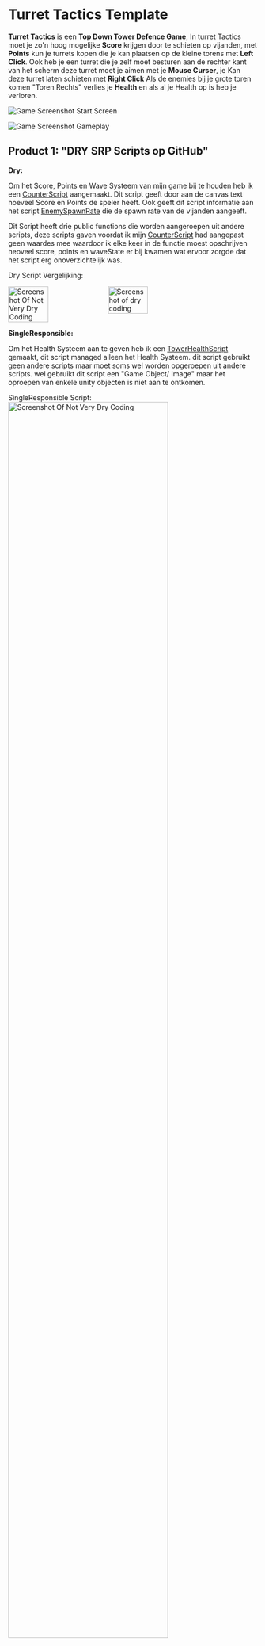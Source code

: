 # Turret Tactics Template

**Turret Tactics** is een **Top Down Tower Defence Game**, In turret Tactics moet je zo'n hoog mogelijke **Score** krijgen door te schieten op vijanden, met **Points** kun je turrets kopen die je kan plaatsen op de kleine torens met **Left Click**. Ook heb je een turret die je zelf moet besturen aan de rechter kant van het scherm deze turret moet je aimen met je **Mouse Curser**, je Kan deze turret laten schieten met **Right Click** Als de enemies bij je grote toren komen "Toren Rechts" verlies je **Health** en als al je Health op is heb je verloren.

![Game Screenshot Start Screen](readmeVisuals/startScherm.png)

![Game Screenshot Gameplay](readmeVisuals/Gameplay.png)


## Product 1: "DRY SRP Scripts op GitHub"

**Dry:**

Om het Score, Points en Wave Systeem van mijn game bij te houden heb ik een [CounterScript](/TowerDefenceGame/Assets/Scripts/ScoreCount/Counters.cs) aangemaakt. Dit script geeft door aan de canvas text hoeveel Score en Points de speler heeft. Ook geeft dit script informatie aan het script [EnemySpawnRate](/TowerDefenceGame/Assets/Scripts/Enemies/EnemySpawnRate.cs) die de spawn rate van de vijanden aangeeft.

Dit Script heeft drie public functions die worden aangeroepen uit andere scripts, deze scripts gaven voordat ik mijn [CounterScript](/TowerDefenceGame/Assets/Scripts/ScoreCount/Counters.cs) had aangepast geen waardes mee waardoor ik elke keer in de functie moest opschrijven heoveel score, points en waveState er bij kwamen wat ervoor zorgde dat het script erg onoverzichtelijk was.

Dry Script Vergelijking:
<div style="display:flex;">
    <img alt="Screenshot Of Not Very Dry Coding" style="width:40%;" src="readmeVisuals/NotVeryDry.png"/>
    <img alt="Screenshot of dry coding" style="width:40%;" src="readmeVisuals/Dry.png"/>
</div>

**SingleResponsible:**

Om het Health Systeem aan te geven heb ik een [TowerHealthScript](/TowerDefenceGame/Assets/Scripts/Health/TowerHealth.cs) gemaakt, dit script managed alleen het Health Systeem. dit script gebruikt geen andere scripts maar moet soms wel worden opgeroepen uit andere scripts. wel gebruikt dit script een "Game Object/ Image" maar het oproepen van enkele unity objecten is niet aan te ontkomen.

SingleResponsible Script:
<img alt="Screenshot Of Not Very Dry Coding" style="width:80%;" src="readmeVisuals/singleResponsible.png"/>

## Product 2: "Projectmappen op GitHub"

Om te bewijzen dat ik een goede mappen structuur heb hier is de ROOT van mijn unity project.

Dit is de [ROOT](/TowerDefenceGame/) folder van mijn unity project.

## Product 3: Build op Github

de game Turret Tactics heeft **meerdere releases**, de meeste releases bestaan uit **kleine bug fixes** of **Dry Code** die niet een heel groot verschil aangeven van gameplay.

[Release Voorbeeld](https://github.com/Zmiles27/TowerDefenseTemplate/releases)

## Product 4: Game met Sprites(animations) en Textures 
Mijn vijanden zijn rollende bowling ballen die een animatie hebben gekregen zodat de game er iets interesanter uit ziet.

<img alt="Gif van gameplay" style="width:80%;" src="readmeVisuals/gameplay.gif">

## Product 5: Issues met debug screenshots op GitHub 

Ik was mijn scoreSystem aan het anpassen maar kon er niet achter komen waarom de score op het scherm niet omhoog ging. Daarom gebruikte ik breakpoints om de veriables te chekken. Hierdoor kwam ik er achter dat ik per ongeluk pointText had opgeschreven en niet scoreText

<img alt="Screenshot of Debugging" style="width:80%;" src="readmeVisuals/DebuggingWithWayPoint.png">

## Product 6: Game design met onderbouwing  

One Page Design:

<img alt="Screenshot van de one page" style="width:80%;" src="readmeVisuals/onePage.png">

**Je game bevat torens die kunnen mikken en schieten op een bewegend doel.** 

*Mijn Torens hebben eerst niet de mogelijkheid om the schieten omdat er geen turret op staat maar als je genoeg punten hebt schiet de toren op de enemies als de enemies dichtbij genoeg staan* 

**Je game bevat vernietigbare vijanden die 1 of meerderen paden kunnen volgen.**  

*Mijn vijanden kunnen worden neergeschoten door de bestuurbaren turret of door de automatische turrets, Ook volgen deze vijanden 4 verschilende paden waardoor het moeilijk is te voorspellen waar je moet schieten*


**Je game bevat een “wave” systeem waarmee er onder bepaalde voorwaarden (tijd/vijanden op) nieuwe waves met vijanden het veld in komen.**

*elke keer dat je vijf vijanden neer schiet "Spawnen" de vijanden sneller waardoor de game steeds moeilijker wordt*

**Een “health” systeem waarmee je levens kunt verliezen als vijanden hun doel bereiken en zodoende het spel kunt verliezen.** 

*De "Main Tower" heeft een "Health Bar System" die aangeeft hoeveel "Health" je nog hebt als deze "Health Bar" op is ben je af en moet je opnieuw beginnen*

**Een “resource” systeem waarmee je resources kunt verdienen waarmee je torens kunt kopen en .evt upgraden.**

*Als je een vijand neer schiet krijg je punten om torens mee te kunnen kopen*

## Product 7: Class Diagram voor volledige codebase 
het werken aan een **class diagram** was erg overzichtelijk en gaf mij ook goed aan waar ik code kon verbeteren.

<img alt="Screenshot van class diagram" style="width:80%;" src="readmeVisuals/classDiagramTurretTactics.png">

## Product 8: Prototype test video
Aan het begin van het project had ik gebrainstormd over een idee voor mijn video game. Mij idee was om de speler zelf ook mee te laten schieten om het spel iets interesanter te maken. vandaar dat ik een handmatigge turret heb gedesigned. het kunnen plaatsen van automatische turrets was ook een idee die ik had vanaf het begin later had ik nog besloten om ervoor te zorgen de de speler uiteindlijk niet meer turrets kon plaatsen om de gameplay iets moeilijker te maken.

    plaats Gameplay Video Hier

## Product 9: SCRUM planning inschatting  

In het designing van de game was het moeilijk dingen te plannen maar heb ik erg mijn best gedaan om alles op schema te houden, mijn sprint was helaas op de laatste dag van de asignment dus ik kon niet veel daarna nog verbeteren.

[Trello Page](https://trello.com/b/k3VdUmHA/tower-defence-game)


## Product 10: Gitflow conventions

Ik ben een beetje laat begonnen aan de Gitflow van dit prject omdat ik helaas ziek was op de dag waar er les over werd gegeven maar heb het weer kunnen inhalen, ik heb veel branches gebruikt aan het eind van het project.


